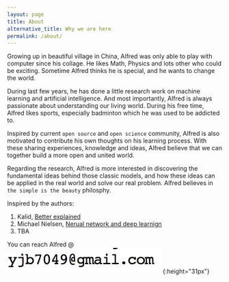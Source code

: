 ```yaml
---
layout: page
title: About
alternative_title: Why we are here 
permalink: /about/
---
```


Growing up in beautiful village in China, Alfred was only able to play with computer since his collage. He likes Math, Physics and lots other who could be exciting. Sometime Alfred thinks he is special, and he wants to change the world. 

During last few years, he has done a little research work on machine learning and artificial intelligence. And most importantly, Alfred is always passionate about understanding our living world. During his free time, Alfred likes sports, especially badminton which he was used to be addicted to.

Inspired by current `open source` and `open science` community, Alfred is also motivated to contribute his own thoughts on his learning process. With these sharing experiences, knowledge and ideas, Alfred believe that we can together build a more open and united world.

Regarding the research, Alfred is more interested in discovering the fundamental ideas behind those classic models, and how these ideas can be applied in the real world and solve our real problem. Alfred believes in `the simple is the beauty` philosphy.

Inspired by the authors:

1. Kalid, [Better explained](http://betterexplained.com/)
2. Michael Nielsen, [Nerual network and deep learnign](http://neuralnetworksanddeeplearning.com/)
3. TBA

You can reach  Alfred @ ![email](/image/email.png){:height="31px"}

